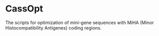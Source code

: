 # CassOpt
The scripts for optimization of mini-gene sequences with MiHA (Minor Histocompatibility Antigenes) coding regions.

